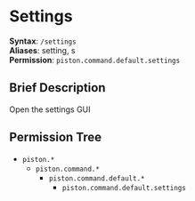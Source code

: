 # Settings
**Syntax**: `/settings` \
**Aliases**: setting, s \
**Permission**: `piston.command.default.settings`

## Brief Description
Open the settings GUI

## Permission Tree
- `piston.*`
  - `piston.command.*`
    - `piston.command.default.*`
      - `piston.command.default.settings`